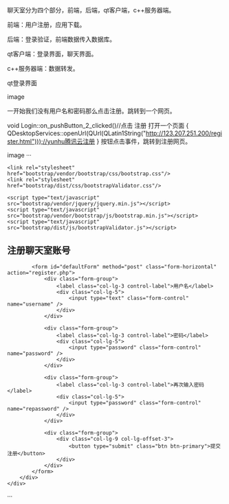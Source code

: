 聊天室分为四个部分，前端，后端，qt客户端，c++服务器端。

前端：用户注册，应用下载。

后端：登录验证，前端数据传入数据库。

qt客户端：登录界面，聊天界面。

c++服务器端：数据转发。

qt登录界面

image

一开始我们没有用户名和密码那么点击注册。跳转到一个网页。

void Login::on_pushButton_2_clicked()//点击 注册 打开一个页面
{
    QDesktopServices::openUrl(QUrl(QLatin1String("http://123.207.251.200/register.html")));//yunhu腾讯云注册
}
按钮点击事件，跳转到注册网页。

image
···
<!DOCTYPE html>
<html>
<head>
    <meta charset="UTF-8">
    <title>注册账号</title>

    <link rel="stylesheet" href="bootstrap/vendor/bootstrap/css/bootstrap.css"/>
    <link rel="stylesheet" href="bootstrap/dist/css/bootstrapValidator.css"/>

    <script type="text/javascript" src="bootstrap/vendor/jquery/jquery.min.js"></script>
    <script type="text/javascript" src="bootstrap/vendor/bootstrap/js/bootstrap.min.js"></script>
    <script type="text/javascript" src="bootstrap/dist/js/bootstrapValidator.js"></script>
<body>
<div class="container">
    <div class="row">
        <div class="col-lg-8 col-lg-offset-2">
            <div class="page-header">
                <h2>注册聊天室账号</h2>
            </div>

            <form id="defaultForm" method="post" class="form-horizontal" action="register.php">
                <div class="form-group">
                    <label class="col-lg-3 control-label">用户名</label>
                    <div class="col-lg-5">
                        <input type="text" class="form-control" name="username" />
                    </div>
                </div>

                <div class="form-group">
                    <label class="col-lg-3 control-label">密码</label>
                    <div class="col-lg-5">
                        <input type="password" class="form-control" name="password" />
                    </div>
                </div>

                <div class="form-group">
                    <label class="col-lg-3 control-label">再次输入密码</label>
                    <div class="col-lg-5">
                        <input type="password" class="form-control" name="repassword" />
                    </div>
                </div>

                <div class="form-group">
                    <div class="col-lg-9 col-lg-offset-3">
                        <button type="submit" class="btn btn-primary">提交注册</button>
                    </div>
                </div>
            </form>
        </div>
    </div>
</div>

<script type="text/javascript">
    $(document).ready(function() {
        $('#defaultForm')
            .bootstrapValidator({
                message: 'This value is not valid',
                feedbackIcons: {
                    valid: 'glyphicon glyphicon-ok',
                    invalid: 'glyphicon glyphicon-remove',
                    validating: 'glyphicon glyphicon-refresh'
                },
                fields: {
                    username: {
                        message: 'The username is not valid',
                        validators: {
                            notEmpty: {
                                message: '用户名不能为空'
                            },
                            stringLength: {
                                min: 6,
                                max: 30,
                                message: '用户名至少6个字符，至多30字符'
                            },
                            /*remote: {
                             url: 'remote.php',
                             message: 'The username is not available'
                             },*/
                            regexp: {
                                regexp: /^[a-zA-Z0-9_\.]+$/,
                                message: '用户名只能由字母、数字、点和下划线组成'
                            }
                        }
                    },
                    password: {
                        validators: {
                            notEmpty: {
                                message: '密码不能为空'
                            },
                            stringLength: {
                                min: 8,
                                message: '密码最少8位以上'
                            },
                            regexp: {
                                regexp: /^[a-zA-Z0-9_\.]+$/,
                                message: '密码只能由字母、数字、点和下划线组成'
                            }
                        }
                    },
                    repassword: {
                        validators: {
                            notEmpty: {
                                message: '请再次输入密码'
                            },
                            identical:{
                                field:'password',
                                message:'两次密码输入不一致'
                            }
                        }
                    }
                }
            })
           .on('success.form.bv', function(e) {
                // Prevent form submission
                e.preventDefault();

                // Get the form instance
                var $form = $(e.target);

                // Get the BootstrapValidator instance
                var bv = $form.data('bootstrapValidator');

                // Use Ajax to submit form data
                $.post($form.attr('action'), $form.serialize(), function(result) {
                    str = eval(result);
                    if(str["result"] == "true") {
                        alert("账号注册成功！")
                    }
                    else {
                        alert("账号已经存在，请重试！")
                    }
                    console.log(result);
                }, 'json');
            });
    });
</script>
</body>
</html>···
